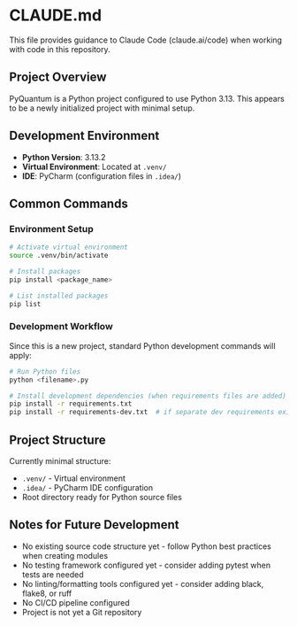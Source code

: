 # CLAUDE.md

This file provides guidance to Claude Code (claude.ai/code) when working with code in this repository.

## Project Overview

PyQuantum is a Python project configured to use Python 3.13. This appears to be a newly initialized project with minimal setup.

## Development Environment

- **Python Version**: 3.13.2
- **Virtual Environment**: Located at `.venv/`
- **IDE**: PyCharm (configuration files in `.idea/`)

## Common Commands

### Environment Setup
```bash
# Activate virtual environment
source .venv/bin/activate

# Install packages
pip install <package_name>

# List installed packages
pip list
```

### Development Workflow
Since this is a new project, standard Python development commands will apply:

```bash
# Run Python files
python <filename>.py

# Install development dependencies (when requirements files are added)
pip install -r requirements.txt
pip install -r requirements-dev.txt  # if separate dev requirements exist
```

## Project Structure

Currently minimal structure:
- `.venv/` - Virtual environment
- `.idea/` - PyCharm IDE configuration
- Root directory ready for Python source files

## Notes for Future Development

- No existing source code structure yet - follow Python best practices when creating modules
- No testing framework configured yet - consider adding pytest when tests are needed
- No linting/formatting tools configured yet - consider adding black, flake8, or ruff
- No CI/CD pipeline configured
- Project is not yet a Git repository